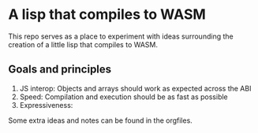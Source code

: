 # A lisp that compiles to WASM

This repo serves as a place to experiment with ideas surrounding the creation of a little lisp that compiles to WASM.

## Goals and principles

1. JS interop: Objects and arrays should work as expected across the ABI
2. Speed: Compilation and execution should be as fast as possible
3. Expressiveness: 

Some extra ideas and notes can be found in the orgfiles.
